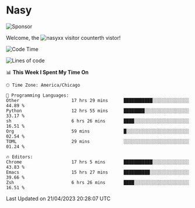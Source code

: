 # Nasy

<!--
<p align="center">
<img height="200" src="https://github-readme-stats.vercel.app/api?username=nasyxx&count_private=true&show_icons=true&theme=dracula&include_all_commits=true"/>
<img height="200" src="https://github-readme-stats.vercel.app/api/top-langs/?username=nasyxx&theme=dracula&hide=html,jupyter+notebook&count_private=true&show_icons=true"/>
</p>

  
----------------
-->

![Sponsor](https://img.shields.io/static/v1.svg?label=Sponsor&message=%E2%9D%A4&logo=GitHub&style=flat&color=pink)
 
Welcome, the ![nasyxx visitor counter](https://count.getloli.com/get/@nasyxx?theme=rule34)th vistor!
 
<!--START_SECTION:waka-->
![Code Time](http://img.shields.io/badge/Code%20Time-3%2C434%20hrs%2027%20mins-blue)

![Lines of code](https://img.shields.io/badge/From%20Hello%20World%20I%27ve%20Written-6.2%20million%20lines%20of%20code-blue)

📊 **This Week I Spent My Time On** 

```text
🕑︎ Time Zone: America/Chicago

💬 Programming Languages: 
Other                    17 hrs 29 mins      ███████████░░░░░░░░░░░░░░   44.89 % 
Python                   12 hrs 55 mins      ████████░░░░░░░░░░░░░░░░░   33.17 % 
sh                       6 hrs 26 mins       ████░░░░░░░░░░░░░░░░░░░░░   16.51 % 
Org                      59 mins             █░░░░░░░░░░░░░░░░░░░░░░░░   02.54 % 
TOML                     29 mins             ░░░░░░░░░░░░░░░░░░░░░░░░░   01.24 % 

🔥 Editors: 
Chrome                   17 hrs 5 mins       ███████████░░░░░░░░░░░░░░   43.83 % 
Emacs                    15 hrs 27 mins      ██████████░░░░░░░░░░░░░░░   39.66 % 
Zsh                      6 hrs 26 mins       ████░░░░░░░░░░░░░░░░░░░░░   16.51 % 
```


 Last Updated on 21/04/2023 20:28:07 UTC
<!--END_SECTION:waka-->

<!-- ![visitors](https://visitor-badge.laobi.icu/badge?page_id=nasyxx.nasyxx) -->
